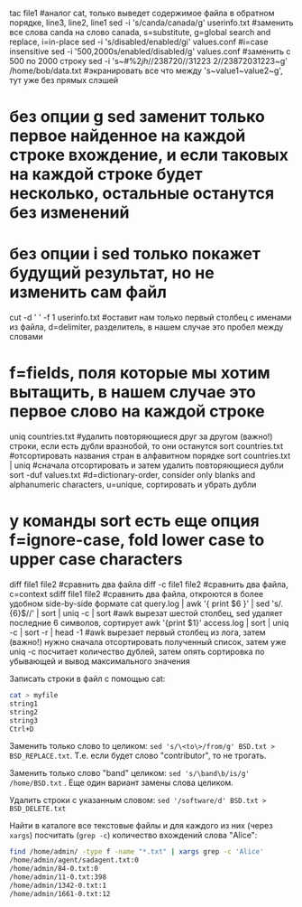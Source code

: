 tac file1   #аналог cat, только выведет содержимое файла в обратном порядке, line3, line2, line1
sed -i 's/canda/canada/g' userinfo.txt   #заменить все слова canda на слово canada, s=substitute, g=global search and replace, i=in-place
sed -i 's/disabled/enabled/gi' values.conf   #i=case insensitive
sed -i '500,2000s/enabled/disabled/g' values.conf   #заменить с 500 по 2000 строку
sed -i 's~#%$2jh//238720//31223~$2//23872031223~g' /home/bob/data.txt   #экранировать все что между 's~value1~value2~g', тут уже без прямых слэшей
# без опции g sed заменит только первое найденное на каждой строке вхождение, и если таковых на каждой строке будет несколько, остальные останутся без изменений
# без опции i sed только покажет будущий результат, но не изменить сам файл
cut -d ' ' -f 1 userinfo.txt   #оставит нам только первый столбец с именами из файла, d=delimiter, разделитель, в нашем случае это пробел между словами
# f=fields, поля которые мы хотим вытащить, в нашем случае это первое слово на каждой строке
uniq countries.txt   #удалить повторяющиеся друг за другом (важно!) строки, если есть дубли вразнобой, то они останутся
sort countries.txt   #отсортировать названия стран в алфавитном порядке
sort countries.txt | uniq    #сначала отсортировать и затем удалить повторяющиеся дубли
sort -duf values.txt   #d=dictionary-order, consider only blanks and alphanumeric characters, u=unique, сортировать и убрать дубли
# у команды sort есть еще опция f=ignore-case, fold lower case to upper case characters
diff file1 file2   #сравнить два файла
diff -c file1 file2   #сравнить два файла, c=context
sdiff file1 file2   #сравнить два файла, откроются в более удобном side-by-side формате
cat query.log | awk '{ print $6 }' | sed 's/.\{6\}$//' | sort | uniq -c | sort   #awk вырезат шестой столбец, sed удаляет последние 6 символов, сортирует
awk '{print $1}' access.log | sort | uniq -c | sort -r | head -1   #awk вырезает первый столбец из лога, затем (важно!) нужно сначала отсортировать полученный список, затем уже uniq -c посчитает количество дублей, затем опять сортировка по убывающей и вывод максимального значения

Записать строки в файл с помощью cat:

```bash
cat > myfile
string1
string2
string3
Ctrl+D
```

Заменить только слово to целиком: `sed 's/\<to\>/from/g' BSD.txt > BSD_REPLACE.txt`. Т.е. если будет слово "contributor", то не трогать.

Заменить только слово "band" целиком: `sed 's/\band\b/is/g' /home/BSD.txt` . Еще один вариант замены слова целиком.

Удалить строки с указанным словом: `sed '/software/d' BSD.txt > BSD_DELETE.txt`

Найти в каталоге все текстовые файлы и для каждого из них (через `xargs`) посчитать (`grep -c`) количество вхождений слова "Alice":

```bash
find /home/admin/ -type f -name "*.txt" | xargs grep -c 'Alice'
/home/admin/agent/sadagent.txt:0
/home/admin/84-0.txt:0
/home/admin/11-0.txt:398
/home/admin/1342-0.txt:1
/home/admin/1661-0.txt:12
```
